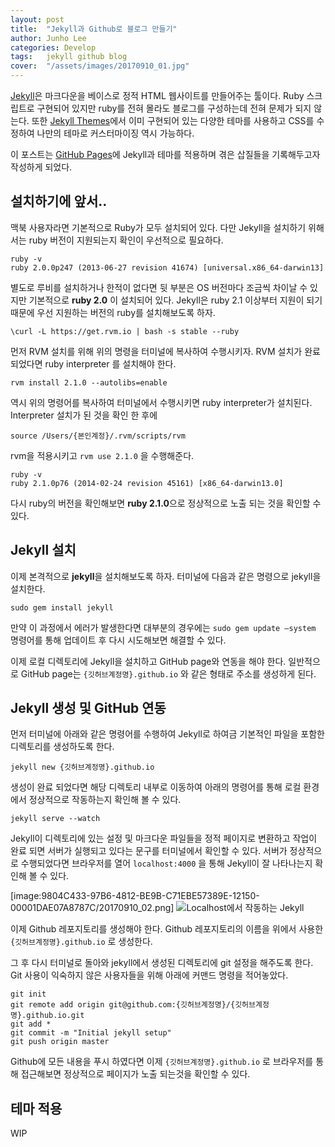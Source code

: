 ```yaml
---
layout: post
title:  "Jekyll과 Github로 블로그 만들기"
author: Junho Lee
categories: Develop
tags:	jekyll github blog
cover:  "/assets/images/20170910_01.jpg"
---
```


[Jekyll](http://jekyllrb.com)은 마크다운을 베이스로 정적 HTML 웹사이트를 만들어주는 툴이다. Ruby 스크립트로 구현되어 있지만 ruby를 전혀 몰라도 블로그를 구성하는데 전혀 문제가 되지 않는다. 또한 [Jekyll Themes](http://jekyllthemes.org)에서 이미 구현되어 있는 다양한 테마를 사용하고 CSS를 수정하여 나만의 테마로 커스터마이징 역시 가능하다.

이 포스트는 [GitHub Pages](https://pages.github.com)에 Jekyll과 테마를 적용하며 겪은 삽질들을 기록해두고자 작성하게 되었다.

## 설치하기에 앞서..
맥북 사용자라면 기본적으로 Ruby가 모두 설치되어 있다. 다만 Jekyll을 설치하기 위해서는 ruby 버전이 지원되는지 확인이 우선적으로 필요하다.

```
ruby -v
ruby 2.0.0p247 (2013-06-27 revision 41674) [universal.x86_64-darwin13]
```

별도로 루비를 설치하거나 한적이 없다면 뒷 부분은 OS 버전마다 조금씩 차이날 수 있지만 기본적으로 **ruby 2.0** 이 설치되어 있다. Jekyll은 ruby 2.1 이상부터 지원이 되기 때문에 우선 지원하는 버전의 ruby를 설치해보도록 하자.

```
\curl -L https://get.rvm.io | bash -s stable --ruby
```

먼저 RVM 설치를 위해 위의 명령을 터미널에 복사하여 수행시키자.
RVM 설치가 완료 되었다면 ruby interpreter 를 설치해야 한다.

```
rvm install 2.1.0 --autolibs=enable
```

역시 위의 명령어를 복사하여 터미널에서 수행시키면 ruby interpreter가 설치된다. Interpreter 설치가 된 것을 확인 한 후에 

```
source /Users/{본인계정}/.rvm/scripts/rvm
```

rvm을 적용시키고 `rvm use 2.1.0` 을 수행해준다.

```
ruby -v
ruby 2.1.0p76 (2014-02-24 revision 45161) [x86_64-darwin13.0]
```

다시 ruby의 버전을 확인해보면 **ruby 2.1.0**으로 정상적으로 노출 되는 것을 확인할 수 있다.

## Jekyll 설치
이제 본격적으로 **jekyll**을 설치해보도록 하자.
터미널에 다음과 같은 명령으로 jekyll을 설치한다.

```
sudo gem install jekyll
```

만약 이 과정에서 에러가 발생한다면 대부분의 경우에는 `sudo gem update —system` 명령어를 통해 업데이트 후 다시 시도해보면 해결할 수 있다.

이제 로컬 디렉토리에 Jekyll을 설치하고 GitHub page와 연동을 해야 한다. 일반적으로 GitHub page는 `{깃허브계정명}.github.io` 와 같은 형태로 주소를 생성하게 된다. 

## Jekyll 생성 및 GitHub 연동
먼저 터미널에 아래와 같은 명령어를 수행하여 Jekyll로 하여금 기본적인 파일을 포함한 디렉토리를 생성하도록 한다.

```
jekyll new {깃허브계정명}.github.io
```

생성이 완료 되었다면 해당 디렉토리 내부로 이동하여 아래의 명령어를 통해 로컬 환경에서 정상적으로 작동하는지 확인해 볼 수 있다.

```
jekyll serve --watch
```

Jekyll이 디렉토리에 있는 설정 및 마크다운 파일들을 정적 페이지로 변환하고 작업이 완료 되면 서버가 실행되고 있다는 문구를 터미널에서 확인할 수 있다. 서버가 정상적으로 수행되었다면 브라우저를 열어 `localhost:4000` 을 통해 Jekyll이 잘 나타나는지 확인해 볼 수 있다.

[image:9804C433-97B6-4812-BE9B-C71EBE57389E-12150-00001DAE07A8787C/20170910_02.png]
<img src="//assets/images/20170910_02.png" title="Localhost에서 작동하는 Jekyll">

이제 Github 레포지토리를 생성해야 한다. Github 레포지토리의 이름을 위에서 사용한 `{깃허브계정명}.github.io` 로 생성한다.

그 후 다시 터미널로 돌아와 jekyll에서 생성된 디렉토리에 git 설정을 해주도록 한다.
Git 사용이 익숙하지 않은 사용자들을 위해 아래에 커맨드 명령을 적어놓았다.

```
git init
git remote add origin git@github.com:{깃허브계정명}/{깃허브계정명}.github.io.git
git add *
git commit -m "Initial jekyll setup"
git push origin master
```

Github에 모든 내용을 푸시 하였다면 이제 `{깃허브계정명}.github.io` 로 브라우저를 통해 접근해보면 정상적으로 페이지가 노출 되는것을 확인할 수 있다.

## 테마 적용
WIP

[jekyll]:      http://jekyllrb.com
[jekyll-gh]:   https://github.com/jekyll/jekyll
[jekyll-help]: https://github.com/jekyll/jekyll-help
[highlight]:   https://highlightjs.org/
[lightbox]:    http://lokeshdhakar.com/projects/lightbox2/
[jekyll-archive]: https://github.com/jekyll/jekyll-archives
[liquid]: https://github.com/Shopify/liquid/wiki/Liquid-for-Designers
